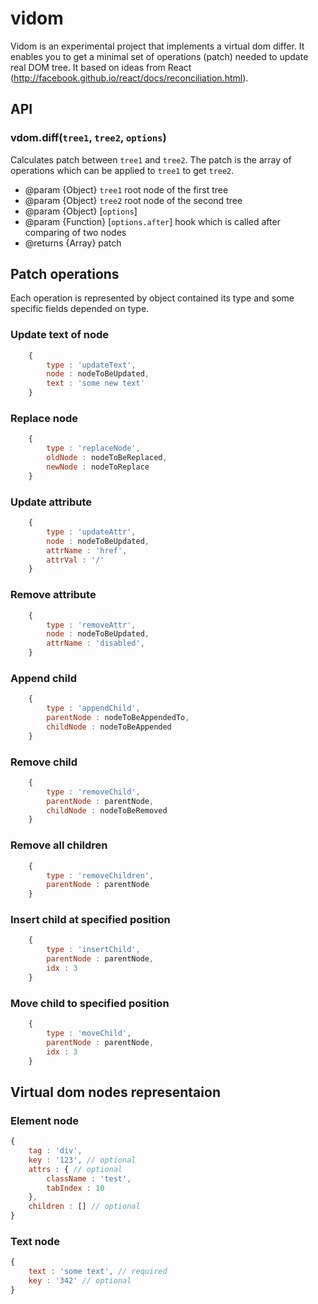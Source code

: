 # vidom

Vidom is an experimental project that implements a virtual dom differ. It enables you to get a minimal set of operations (patch) needed to update real DOM tree. It based on ideas from React (http://facebook.github.io/react/docs/reconciliation.html).

## API

### vdom.diff(`tree1`, `tree2`, `options`)
Calculates patch between `tree1` and `tree2`. The patch is the array of operations which can be applied to `tree1` to get `tree2`.
 * @param {Object} `tree1` root node of the first tree
 * @param {Object} `tree2` root node of the second tree
 * @param {Object} [`options`]
 * @param {Function} [`options.after`] hook which is called after comparing of two nodes
 * @returns {Array} patch
  
## Patch operations
Each operation is represented by object contained its type and some specific fields depended on type.

### Update text of node
```js
    {
        type : 'updateText',
        node : nodeToBeUpdated,
        text : 'some new text'
    }
```

### Replace node
```js
    {
        type : 'replaceNode',
        oldNode : nodeToBeReplaced, 
        newNode : nodeToReplace
    }
```
  
### Update attribute
```js
    {
        type : 'updateAttr',
        node : nodeToBeUpdated,
        attrName : 'href',
        attrVal : '/'
    }
```

### Remove attribute
```js
    {
        type : 'removeAttr',
        node : nodeToBeUpdated,
        attrName : 'disabled',
    }
```

### Append child  
```js
    {
        type : 'appendChild',
        parentNode : nodeToBeAppendedTo,
        childNode : nodeToBeAppended
    }
```

### Remove child
```js
    {
        type : 'removeChild',
        parentNode : parentNode,
        childNode : nodeToBeRemoved
    }
```

### Remove all children
```js
    {
        type : 'removeChildren',
        parentNode : parentNode
    }
```

### Insert child at specified position
```js
    {
        type : 'insertChild',
        parentNode : parentNode,
        idx : 3
    }
```
  
### Move child to specified position
```js
    {
        type : 'moveChild',
        parentNode : parentNode,
        idx : 3
    }
```

## Virtual dom nodes representaion

### Element node
```js
{
    tag : 'div',
    key : '123', // optional
    attrs : { // optional
        className : 'test',
        tabIndex : 10
    },
    children : [] // optional
}
```

### Text node
```js
{
    text : 'some text', // required
    key : '342' // optional
}
```


